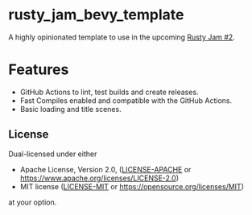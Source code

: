 # rusty_jam_bevy_template

A highly opinionated template to use in the upcoming [Rusty Jam #2](https://itch.io/jam/rusty-jam-2).

# Features

- GitHub Actions to lint, test builds and create releases.
- Fast Compiles enabled and compatible with the GitHub Actions.
- Basic loading and title scenes.

## License

Dual-licensed under either

- Apache License, Version 2.0, ([LICENSE-APACHE](LICENSE-APACHE) or https://www.apache.org/licenses/LICENSE-2.0)
- MIT license ([LICENSE-MIT](LICENSE-MIT) or https://opensource.org/licenses/MIT)

at your option.
